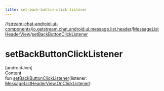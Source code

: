 ```yaml
---
title: set-back-button-click-listener
---
```

//[stream-chat-android-ui-components](../../../index.md)/[io.getstream.chat.android.ui.message.list.header](../index.md)/[MessageListHeaderView](index.md)/[setBackButtonClickListener](setBackButtonClickListener.md)



# setBackButtonClickListener  
[androidJvm]  
Content  
fun [setBackButtonClickListener](setBackButtonClickListener.md)(listener: [MessageListHeaderView.OnClickListener](OnClickListener/index.md))  



